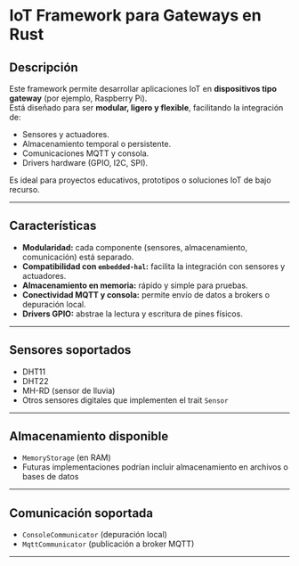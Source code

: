 # IoT Framework para Gateways en Rust

## Descripción

Este framework permite desarrollar aplicaciones IoT en **dispositivos tipo gateway** (por ejemplo, Raspberry Pi).  
Está diseñado para ser **modular, ligero y flexible**, facilitando la integración de:

- Sensores y actuadores.
- Almacenamiento temporal o persistente.
- Comunicaciones MQTT y consola.
- Drivers hardware (GPIO, I2C, SPI).

Es ideal para proyectos educativos, prototipos o soluciones IoT de bajo recurso.

---

## Características

- **Modularidad:** cada componente (sensores, almacenamiento, comunicación) está separado.
- **Compatibilidad con `embedded-hal`:** facilita la integración con sensores y actuadores.
- **Almacenamiento en memoria:** rápido y simple para pruebas.
- **Conectividad MQTT y consola:** permite envío de datos a brokers o depuración local.
- **Drivers GPIO:** abstrae la lectura y escritura de pines físicos.

---

## Sensores soportados

- DHT11
- DHT22
- MH-RD (sensor de lluvia)
- Otros sensores digitales que implementen el trait `Sensor`

---

## Almacenamiento disponible

- `MemoryStorage` (en RAM)
- Futuras implementaciones podrían incluir almacenamiento en archivos o bases de datos

---

## Comunicación soportada

- `ConsoleCommunicator` (depuración local)
- `MqttCommunicator` (publicación a broker MQTT)

---

